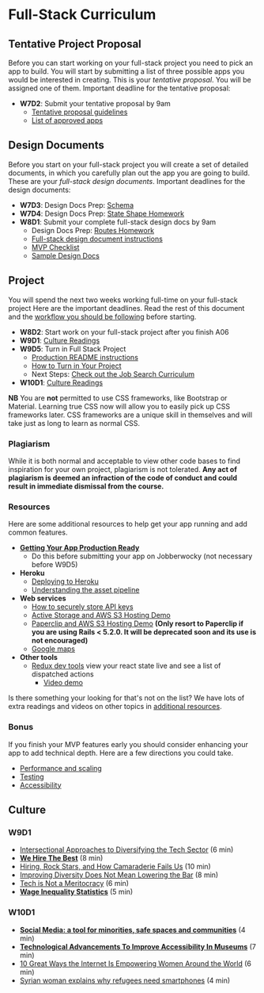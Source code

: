 # Full-Stack Curriculum

## Tentative Project Proposal

Before you can start working on your full-stack project you need to pick
an app to build. You will start by submitting a list of three possible
apps you would be interested in creating. This is your _tentative
proposal_. You will be assigned one of them. Important deadline for the tentative
proposal:


  * **W7D2**: Submit your tentative proposal by 9am
    * [Tentative proposal guidelines][tentative-proposal]
    * [List of approved apps][good-projects]

[tentative-proposal]: https://github.com/appacademy/curriculum/tree/master/full-stack-project/proposal/tentative-project-proposal.md
[good-projects]: https://github.com/appacademy/curriculum/tree/master/full-stack-project/proposal/projects-to-clone.md

## Design Documents

Before you start on your full-stack project you will create a set of detailed
documents, in which you carefully plan out the app you are going to build.
These are your _full-stack design documents_. Important deadlines for the
design documents:

  * **W7D3**: Design Docs Prep: [Schema][schema]
  * **W7D4**: Design Docs Prep: [State Shape Homework][state-shape]
  * **W8D1**:  Submit your complete full-stack design docs by 9am
    * Design Docs Prep: [Routes Homework][routes]
    * [Full-stack design document instructions][fsp]
    * [MVP Checklist][mvp-checklist]
    * [Sample Design Docs][sample-design-docs]

[schema]: https://github.com/appacademy/curriculum/tree/master/full-stack-project/homeworks/proposal-prep/schema.md
[state-shape]: https://github.com/appacademy/curriculum/tree/master/full-stack-project/homeworks/proposal-prep/state-shape.md
[routes]: https://github.com/appacademy/curriculum/tree/master/full-stack-project/homeworks/proposal-prep/routes.md

[fsp]: https://github.com/appacademy/curriculum/tree/master/full-stack-project/proposal/
[sample-design-docs]: https://www.github.com/appacademy/bluebird/wiki
[mvp-checklist]: https://github.com/appacademy/curriculum/tree/master/full-stack-project/proposal/mvp-list.md

## Project

You will spend the next two weeks working full-time on your
full-stack project Here are the important deadlines. Read the rest of this
document and the [workflow you should be following][during-project] before
starting.

* **W8D2**: Start work on your full-stack project after you finish A06
* **W9D1**: [Culture Readings](#w9d1)
* **W9D5**: Turn in Full Stack Project
  * [Production README instructions][production-readme]
  * [How to Turn in Your Project][turn-in-fullstack]
  * Next Steps: [Check out the Job Search Curriculum][jobsearch]
* **W10D1**: [Culture Readings](#w10d1)

**NB** You are **not** permitted to use CSS frameworks, like Bootstrap or
Material. Learning true CSS now will allow you to easily pick up CSS frameworks
later. CSS frameworks are a unique skill in themselves and will take just as
long to learn as normal CSS.

[during-project]: https://github.com/appacademy/curriculum/tree/master/full-stack-project/project/during-the-project.md
[production-readme]: https://github.com/appacademy/curriculum/tree/master/full-stack-project/project/production-readme.md
[turn-in-fullstack]: https://github.com/appacademy/curriculum/tree/master/full-stack-project/project/turn_in_fullstack.md
[jobsearch]: https://github.com/appacademy/job-search-curriculum

### Plagiarism

While it is both normal and acceptable to view other code bases to find
inspiration for your own project, plagiarism is not tolerated.
**Any act of plagiarism is deemed an infraction of the code of conduct
and could result in immediate dismissal from the course.**

### Resources

Here are some additional resources to help get your app running and add
common features.

* **[Getting Your App Production Ready][production-ready]**
  * Do this before submitting your app on Jobberwocky (not necessary
before W9D5)
* **Heroku**
  * [Deploying to Heroku][heroku-deployment]
  * [Understanding the asset pipeline][asset-pipeline]
* **Web services**
  * [How to securely store API keys][hide-api-keys]
  * [Active Storage and AWS S3 Hosting Demo][active-storage-demo]
  * [Paperclip and AWS S3 Hosting Demo][paperclip-aws-demo] **(Only resort to Paperclip if you are using Rails < 5.2.0. It will be deprecated soon and its use is not encouraged)**
  * [Google maps][google-maps-demo]
* **Other tools**
  * [Redux dev tools][redux-dev-tools] view your react state live and
see a list of dispatched actions
    * [Video demo][redux-dev-tools-video]

Is there something your looking for that's not on the list?
We have lots of extra readings and videos on other topics in [additional
resources][additional-resources].

[production-ready]: ./resources/helpful_tools/production-ready.md
[additional-resources]: https://github.com/appacademy/curriculum/blob/master/full-stack-project/additional_resources.md
[heroku-deployment]: https://github.com/appacademy/curriculum/tree/master/full-stack-project/resources/helpful_tools/heroku-deployment.md
[hide-api-keys]: https://github.com/appacademy/curriculum/tree/master/full-stack-project/resources/security/hide_api_keys.md
[active-storage-demo]: https://github.com/appacademy/curriculum/tree/master/full-stack-project/resources/ActiveStorageDemo
[paperclip-aws-demo]: https://github.com/appacademy/curriculum/tree/master/full-stack-project/resources/cdns/file_upload_demo
[google-maps-demo]: https://github.com/appacademy/curriculum/tree/master/react/demos/react_map_demo
[redux-dev-tools]: https://github.com/appacademy/curriculum/blob/c280e51a978c9a67243a2bb2d5f4650d9f53d387/react/readings/redux_dev_tools.md
[redux-dev-tools-video]: https://vimeo.com/194738174
[asset-pipeline]: https://github.com/appacademy/curriculum/tree/master/full-stack-project/resources/helpful_tools/asset-pipeline.md

### Bonus

If you finish your MVP features early you should consider enhancing your
app to add technical depth. Here are a few directions you could take.

  * [Performance and scaling][performance-and-scaling]
  * [Testing][testing]
  * [Accessibility]

[performance-and-scaling]: https://github.com/appacademy/curriculum/tree/master/full-stack-project/bonus/performance.md
[testing]: https://github.com/appacademy/curriculum/tree/master/full-stack-project/bonus/testing.md
[accessibility]: https://github.com/appacademy/curriculum/tree/master/full-stack-project/bonus/accessibility.md

## Culture

### W9D1

* [Intersectional Approaches to Diversifying the Tech Sector][intersectional-diversifying] (6 min)
* **[We Hire The Best][the-best]** (8 min)
* [Hiring, Rock Stars, and How Camaraderie Fails Us][rock-stars] (10 min)
* [Improving Diversity Does Not Mean Lowering the Bar][lowering-bar] (8 min)
* [Tech is Not a Meritocracy][meritocracy] (6 min)
* **[Wage Inequality Statistics][wage-inequality]** (5 min)

[intersectional-diversifying]: https://modelviewculture.com/pieces/intersectional-approaches-to-diversifying-the-tech-sector
[the-best]: https://modelviewculture.com/pieces/we-hire-the-best
[rock-stars]: https://modelviewculture.com/pieces/hiring-rock-stars-and-how-camaraderie-fails-us
[lowering-bar]: https://kateheddleston.com/blog/improving-diversity-does-not-mean-lowering-the-bar
[meritocracy]: https://qz.com/66866/once-and-for-all-tech-is-not-a-meritocracy/
[wage-inequality]: https://hired.com/gender-wage-gap-2017

### W10D1

* **[Social Media: a tool for minorities, safe spaces and communities][social-media]** (4 min)
* **[Technological Advancements To Improve Accessibility In Museums][museum-accessibility]** (7 min)
* [10 Great Ways the Internet Is Empowering Women Around the World][empowering-women] (6 min)
* [Syrian woman explains why refugees need smartphones][smartphones] (4 min)

[social-media]: http://www.lovefromberlin.net/social-media-a-tool-for-minorities-safe-spaces-and-communities/
[museum-accessibility]: http://amt-lab.org/blog/2016/4/accessibility-rebooted-technological-advancements-to-improve-accessibility-in-museums
[empowering-women]: http://www.huffingtonpost.com/kathy-brown/10-great-ways-the-interne_b_6817738.html
[smartphones]: https://www.independent.co.uk/news/world/europe/why-do-refugees-have-smartphones-syrian-woman-explains-perfectly-refugee-crisis-a7025356.html
